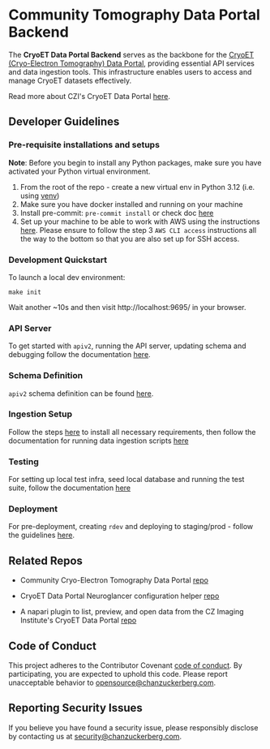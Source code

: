 # Community Tomography Data Portal Backend

The **CryoET Data Portal Backend** serves as the backbone for the [CryoET (Cryo-Electron Tomography) Data Portal](https://cryoetdataportal.czscience.com/), providing essential API services and data ingestion tools. This infrastructure enables users to access and manage CryoET datasets effectively.

Read more about CZI's CryoET Data Portal [here](https://chanzuckerberg.github.io/cryoet-data-portal/cryoet_data_portal_docsite_landing.html).

## Developer Guidelines

### Pre-requisite installations and setups

**Note**: Before you begin to install any Python packages, make sure you have activated your Python virtual environment.

1. From the root of the repo - create a new virtual env in Python 3.12 (i.e. using [venv](https://docs.python.org/3/library/venv.html))
1. Make sure you have docker installed and running on your machine
1. Install pre-commit: `pre-commit install` or check doc [here](https://pre-commit.com/)
1. Set up your machine to be able to work with AWS using the instructions [here](https://czi.atlassian.net/wiki/spaces/DC/pages/332892073/Getting+started+with+AWS). Please ensure to follow the step 3 `AWS CLI access` instructions all the way to the bottom so that you are also set up for SSH access.

### Development Quickstart

To launch a local dev environment:

```
make init
```

Wait another ~10s and then visit http://localhost:9695/ in your browser.

### API Server

To get started with `apiv2`, running the API server, updating schema and debugging follow the documentation [here](https://github.com/chanzuckerberg/cryoet-data-portal-backend/tree/main/apiv2).

### Schema Definition

`apiv2` schema definition can be found [here](https://github.com/chanzuckerberg/cryoet-data-portal-backend/edit/main/apiv2/schema/).

### Ingestion Setup

Follow the steps [here](https://github.com/chanzuckerberg/cryoet-data-portal-backend/blob/main/ingestion_tools/README.md) to install all necessary requirements, then follow the documentation for running data ingestion scripts [here](https://github.com/chanzuckerberg/cryoet-data-portal-backend/tree/main/ingestion_tools/docs/running_data_ingestion.md)

### Testing

For setting up local test infra, seed local database and running the test suite, follow the documentation [here](apiv2/README.md)

### Deployment

For pre-deployment, creating `rdev` and deploying to staging/prod - follow the guidelines [here](docs/deployment.md).

## Related Repos

- Community Cryo-Electron Tomography Data Portal [repo](https://github.com/chanzuckerberg/cryoet-data-portal?tab=readme-ov-file)

- CryoET Data Portal Neuroglancer configuration helper [repo](https://github.com/chanzuckerberg/cryoet-data-portal-neuroglancer)

- A napari plugin to list, preview, and open data from the CZ Imaging Institute's CryoET Data Portal [repo](https://github.com/chanzuckerberg/napari-cryoet-data-portal)

## Code of Conduct

This project adheres to the Contributor Covenant [code of conduct](https://github.com/chanzuckerberg/.github/blob/master/CODE_OF_CONDUCT.md). By participating, you are expected to uphold this code. Please report unacceptable behavior to [opensource@chanzuckerberg.com](mailto:opensource@chanzuckerberg.com).

## Reporting Security Issues

If you believe you have found a security issue, please responsibly disclose by contacting us at [security@chanzuckerberg.com](mailto:security@chanzuckerberg.com).
